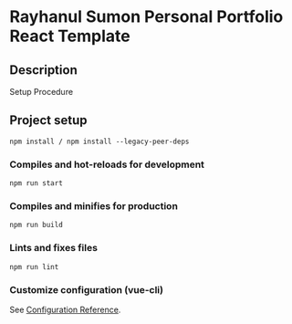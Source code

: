 # Rayhanul Sumon Personal Portfolio React Template

## Description

Setup Procedure 
 
## Project setup

```
npm install / npm install --legacy-peer-deps 
``` 

### Compiles and hot-reloads for development

```
npm run start  
``` 

### Compiles and minifies for production

``` 
npm run build  
```
 
### Lints and fixes files  

```
npm run lint
```

### Customize configuration (vue-cli)

See [Configuration Reference](https://cli.vuejs.org/config/).
